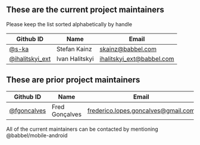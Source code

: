 ## These are the current project maintainers
 
Please keep the list sorted alphabetically by handle
 
| Github ID                              | Name           | Email |
|----------------------------------------|----------------| ----- |
| [@s-ka](https://github.com/s-ka)       | Stefan Kainz   | skainz@babbel.com |
| [@ihalitskyi_ext](https://github.com/IvanHalitskyi) | Ivan Halitskyi | ihalitskyi_ext@babbel.com |
 
## These are prior project maintainers
 
| Github ID | Name | Email |
| --------- | ---- | ----- |
| [@fgoncalves](https://github.com/fgoncalves) | Fred Gonçalves | frederico.lopes.goncalves@gmail.com |
 
All of the current maintainers can be contacted by mentioning @babbel/mobile-android
